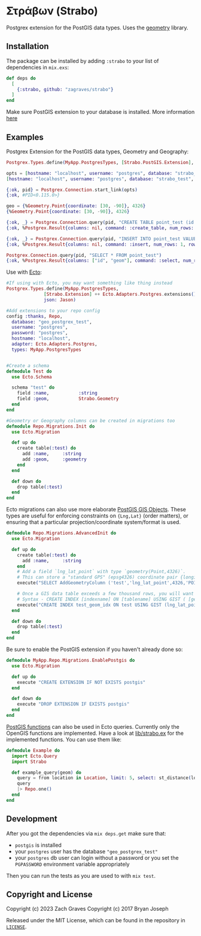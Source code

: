 # Στράβων (Strabo)

Postgrex extension for the PostGIS data types. Uses the [geometry](https://github.com/hrzndhrn/geometry) library. 

## Installation

The package can be installed by adding `:strabo` to your list of dependencies in `mix.exs`:

```elixir
def deps do
  [
    {:strabo, github: "zagraves/strabo"}
  ]
end
```

Make sure PostGIS extension to your database is installed. More information [here](https://trac.osgeo.org/postgis/wiki/UsersWikiPostGIS24UbuntuPGSQL10Apt#Install)

## Examples

Postgrex Extension for the PostGIS data types, Geometry and Geography:

```elixir
Postgrex.Types.define(MyApp.PostgresTypes, [Strabo.PostGIS.Extension], [])

opts = [hostname: "localhost", username: "postgres", database: "strabo_test", types: MyApp.PostgresTypes ]
[hostname: "localhost", username: "postgres", database: "strabo_test", types: MyApp.PostgresTypes]

{:ok, pid} = Postgrex.Connection.start_link(opts)
{:ok, #PID<0.115.0>}

geo = {%Geometry.Point{coordinate: [30, -90]}, 4326}
{%Geometry.Point{coordinate: [30, -90]}, 4326}

{:ok, _} = Postgrex.Connection.query(pid, "CREATE TABLE point_test (id int, geom geometry(Point, 4326))")
{:ok, %Postgrex.Result{columns: nil, command: :create_table, num_rows: 0, rows: nil}}

{:ok, _} = Postgrex.Connection.query(pid, "INSERT INTO point_test VALUES ($1, $2)", [42, geo])
{:ok, %Postgrex.Result{columns: nil, command: :insert, num_rows: 1, rows: nil}}

Postgrex.Connection.query(pid, "SELECT * FROM point_test")
{:ok, %Postgrex.Result{columns: ["id", "geom"], command: :select, num_rows: 1, rows: [{42, {%Geometry.Point{coordinate: [30.0, -90.0]}, 4326}}]}}
```

Use with [Ecto](https://hexdocs.pm/ecto_sql/Ecto.Adapters.Postgres.html#module-extensions):

```elixir
#If using with Ecto, you may want something like thing instead
Postgrex.Types.define(MyApp.PostgresTypes,
              [Strabo.Extension] ++ Ecto.Adapters.Postgres.extensions(),
              json: Jason)

#Add extensions to your repo config
config :thanks, Repo,
  database: "geo_postgrex_test",
  username: "postgres",
  password: "postgres",
  hostname: "localhost",
  adapter: Ecto.Adapters.Postgres,
  types: MyApp.PostgresTypes


#Create a schema
defmodule Test do
  use Ecto.Schema

  schema "test" do
    field :name,           :string
    field :geom,           Strabo.Geometry
  end
end

#Geometry or Geography columns can be created in migrations too
defmodule Repo.Migrations.Init do
  use Ecto.Migration

  def up do
    create table(:test) do
      add :name,     :string
      add :geom,     :geometry
    end
  end

  def down do
    drop table(:test)
  end
end
```

Ecto migrations can also use more elaborate [PostGIS GIS Objects](http://postgis.net/docs/using_postgis_dbmanagement.html#RefObject). These types are useful for enforcing constraints on `{Lng,Lat}` (order matters), or ensuring that a particular projection/coordinate system/format is used.

```elixir
defmodule Repo.Migrations.AdvancedInit do
  use Ecto.Migration

  def up do
    create table(:test) do
      add :name,     :string
    end
    # Add a field `lng_lat_point` with type `geometry(Point,4326)`.
    # This can store a "standard GPS" (epsg4326) coordinate pair {longitude,latitude}.
    execute("SELECT AddGeometryColumn ('test','lng_lat_point',4326,'POINT',2);")

    # Once a GIS data table exceeds a few thousand rows, you will want to build an index to speed up spatial searches of the data
    # Syntax - CREATE INDEX [indexname] ON [tablename] USING GIST ( [geometryfield] );
    execute("CREATE INDEX test_geom_idx ON test USING GIST (lng_lat_point);")
  end

  def down do
    drop table(:test)
  end
end
```

Be sure to enable the PostGIS extension if you haven't already done so:

```elixir
defmodule MyApp.Repo.Migrations.EnablePostgis do
  use Ecto.Migration

  def up do
    execute "CREATE EXTENSION IF NOT EXISTS postgis"
  end

  def down do
    execute "DROP EXTENSION IF EXISTS postgis"
  end
end
```

[PostGIS functions](http://postgis.net/docs/manual-1.3/ch06.html) can also be used in Ecto queries. Currently only the OpenGIS functions are implemented. Have a look at [lib/strabo.ex](lib/strabo.ex) for the implemented functions. You can use them like:

```elixir
defmodule Example do
  import Ecto.Query
  import Strabo

  def example_query(geom) do
    query = from location in Location, limit: 5, select: st_distance(location.geom, ^geom)
    query
    |> Repo.one()
  end
end
```

## Development

After you got the dependencies via `mix deps.get` make sure that:

* `postgis` is installed
* your `postgres` user has the database `"geo_postgrex_test"`
* your `postgres` db user can login without a password or you set the `PGPASSWORD` environment variable appropriately

Then you can run the tests as you are used to with `mix test`.


## Copyright and License

Copyright (c) 2023 Zach Graves
Copyright (c) 2017 Bryan Joseph

Released under the MIT License, which can be found in the repository in [`LICENSE`](https://github.com/zagraves/strabo/blob/master/LICENSE).
